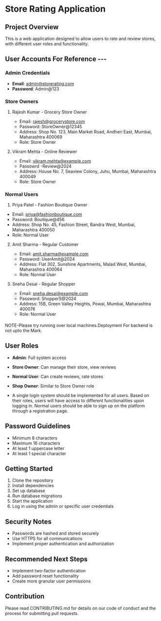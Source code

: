 # Store Rating Application

## Project Overview
This is a web application designed to allow users to rate and review stores, with different user roles and functionality.

## User Accounts For Reference ---

### Admin Credentials
- **Email**: admin@storerating.com
- **Password**: Admin@123

### Store Owners
1. Rajesh Kumar - Grocery Store Owner
   - Email: rajesh@grocerystore.com
   - Password: StoreOwner@12345
   - Address: Shop No. 123, Main Market Road, Andheri East, Mumbai, Maharashtra 400069
   - Role: Store Owner

2. Vikram Mehta - Online Reviewer
   - Email: vikram.mehta@example.com
   - Passowrd -Review@2024
   - Address: House No. 7, Seaview Colony, Juhu, Mumbai, Maharashtra 400049
   - Role: Store Owner

### Normal Users
1.  Priya Patel - Fashion Boutique Owner
   - Email: priya@fashionboutique.com
   - Password: Boutique@456
   - Address: Shop No. 45, Fashion Street, Bandra West, Mumbai, Maharashtra 400050
   - Role: Normal User

2. Amit Sharma - Regular Customer
   - Email: amit.sharma@example.com
   - Password: UserAmit@2024
   - Address: Flat 302, Sunshine Apartments, Malad West, Mumbai, Maharashtra 400064
   - Role: Normal User

3. Sneha Desai - Regular Shopper
   - Email: sneha.desai@example.com
   - Password: ShopperS@2024
   - Address: 15B, Green Valley Heights, Powai, Mumbai, Maharashtra 400076
   - Role: Normal User

####
NOTE-Please try running over local machines.Deployment For backend is not upto the Mark.

## User Roles
- **Admin**: Full system access
- **Store Owner**: Can manage their store, view reviews
- **Normal User**: Can create reviews, rate stores
- **Shop Owner**: Similar to Store Owner role

- A single login system should be implemented for all users. Based on their roles, users will
have access to different functionalities upon logging in.
Normal users should be able to sign up on the platform through a registration page.

## Password Guidelines
- Minimum 8 characters
- Maximum 16 characters
- At least 1 uppercase letter
- At least 1 special character

## Getting Started
1. Clone the repository
2. Install dependencies
3. Set up database
4. Run database migrations
5. Start the application
6. Log in using the admin or specific user credentials

## Security Notes
- Passwords are hashed and stored securely
- Use HTTPS for all communications
- Implement proper authentication and authorization

## Recommended Next Steps
- Implement two-factor authentication
- Add password reset functionality
- Create more granular user permissions

## Contribution
Please read CONTRIBUTING.md for details on our code of conduct and the process for submitting pull requests.

